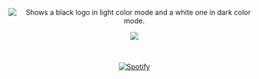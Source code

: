 <!-- <p>
   <h5 align="center">
   <i>👿 My Motto is Tech 👿</i>
  </h5>
</p> -->

<p align="center">
  <picture>
  <source media="(prefers-color-scheme: dark)" srcset="https://streak-stats.demolab.com?user=Astr0-G&theme=dark&hide_border=true&background=0D1117&stroke=ffffff&ring=FE0034&fire=FE0034&currStreakLabel=EBEBEB" width = 500>
  <source media="(prefers-color-scheme: light)" srcset="https://raw.githubusercontent.com/GiorgosXou/Random-stuff/main/Programming/StackOverflow/Answers/70200610_11465149/b.png">
  <img alt="Shows a black logo in light color mode and a white one in dark color mode." src="https://user-images.githubusercontent.com/25423296/163456779-a8556205-d0a5-45e2-ac17-42d089e3c3f8.png">
</picture>
</p>

<p align="center">
  <a>
      <img media="(prefers-color-scheme: dark)" src="https://skillicons.dev/icons?i=nodejs,js,ts,vscode,linux,java,html,python,golang,css,react,nextjs,firebase,aws,vercel,tailwind,selenium,discord,github,md,xd,pr,ae,ps&theme=dark&perline=25" />
  </a>
</p>

&nbsp;<div media="(prefers-color-scheme: dark)" align="center">
[![Spotify](https://spodify.gewang.wiki/api/spotify?background_color=0d1117&border_color=0d1117)](https://open.spotify.com/playlist/0SF7WgNNHC0ALU0a3IGmT7)

</div align="flex">

<img src="https://record.gewang.wiki/entry/1/" onError="this.style.display = 'none';" alt=""/>
